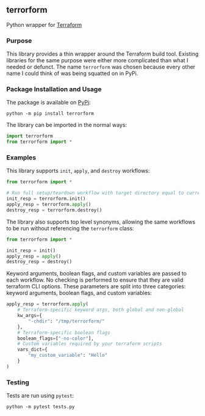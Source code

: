 ## terrorform

Python wrapper for [Terraform](https://www.terraform.io/)

### Purpose

This library provides a thin wrapper around the Terraform build tool. Existing libraries for the same purpose were
either more complicated than what I needed or defunct. The name `terrorform` was chosen because every other name I 
could think of was being squatted on in PyPi. 

### Package Installation and Usage

The package is available on [PyPi](https://pypi.org/project/terrorform/0.1.0/):
```shell
python -m pip install terrorform
```

The library can be imported in the normal ways:
```python
import terrorform
from terrorform import *
```

### Examples

This library supports `init`, `apply`, and `destroy` workflows:

```python
from terrorform import *

# Run full setup/teardown workflow with target directory equal to current working directory
init_resp = terrorform.init()
apply_resp = terrorform.apply()
destroy_resp = terrorform.destroy()
```

The library also supports top level synonyms, allowing the same workflows to be run without 
referencing the `terrorform` class:

```python
from terrorform import *

init_resp = init()
apply_resp = apply()
destroy_resp = destroy()
```

Keyword arguments, boolean flags, and custom variables are passed to each workflow. No checking
is performed to ensure that they are valid terraform CLI options. These parameters are split into
three categories: keyword arguments, boolean flags, and custom variables:

```python
apply_resp = terrorform.apply(
    # Terraform-specific keyword args, both global and non-global
    kw_args={
        "-chdir": "/tmp/terrorform/"
    },
    # Terraform-specific boolean flags
    boolean_flags=["-no-color"],
    # Custom variables required by your terraform scripts
    vars_dict={
        "my_custom_variable": "Hello"
    }
)
```


### Testing

Tests are run using `pytest`:

```shell
python -m pytest tests.py
```